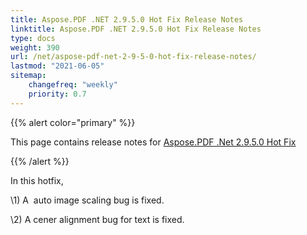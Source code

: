 ```yaml
---
title: Aspose.PDF .NET 2.9.5.0 Hot Fix Release Notes
linktitle: Aspose.PDF .NET 2.9.5.0 Hot Fix Release Notes
type: docs
weight: 390
url: /net/aspose-pdf-net-2-9-5-0-hot-fix-release-notes/
lastmod: "2021-06-05"
sitemap:
    changefreq: "weekly"
    priority: 0.7
---
```


{{% alert color="primary" %}}

This page contains release notes for [Aspose.PDF .Net 2.9.5.0 Hot Fix](http://www.aspose.com/downloads/pdf/net/new-releases/aspose.pdf-.net-2.9.5.0-hot-fix/)

{{% /alert %}}

In this hotfix,

\1) A  auto image scaling bug is fixed.

\2) A cener alignment bug for text is fixed.


